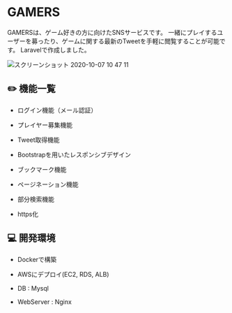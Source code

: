 # GAMERS

GAMERSは、ゲーム好きの方に向けたSNSサービスです。
一緒にプレイするユーザーを募ったり、ゲームに関する最新のTweetを手軽に閲覧することが可能です。
Laravelで作成しました。

![スクリーンショット 2020-10-07 10 47 11](https://user-images.githubusercontent.com/53544498/95278162-88e2b500-088a-11eb-930e-e96f40b1b95d.png)


## :pencil2: 機能一覧

* ログイン機能（メール認証）

* プレイヤー募集機能

* Tweet取得機能

* Bootstrapを用いたレスポンシブデザイン

* ブックマーク機能

* ページネーション機能

* 部分検索機能

* https化


## :computer: 開発環境

* Dockerで構築

* AWSにデプロイ(EC2, RDS, ALB)

* DB : Mysql

* WebServer : Nginx

